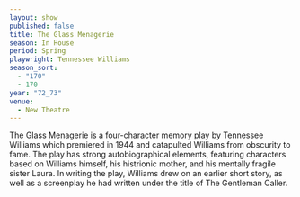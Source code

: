 ```yaml
---
layout: show
published: false
title: The Glass Menagerie
season: In House
period: Spring
playwright: Tennessee Williams
season_sort: 
  - "170"
  - 170
year: "72_73"
venue: 
  - New Theatre
---
```


The Glass Menagerie is a four-character memory play by Tennessee Williams which premiered in 1944 and catapulted Williams from obscurity to fame. The play has strong autobiographical elements, featuring characters based on Williams himself, his histrionic mother, and his mentally fragile sister Laura. In writing the play, Williams drew on an earlier short story, as well as a screenplay he had written under the title of The Gentleman Caller.
